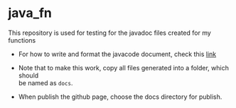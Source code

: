 # java_fn
This repository is used for testing for the javadoc files created for my functions

* For how to write and format the javacode document, check this [link](https://www.nickmccullum.com/how-to-write-java-comments/)

* Note that to make this work, copy all files generated into a folder, which should <br>
be named as `docs`.

* When publish the github page, choose the docs directory for publish.
